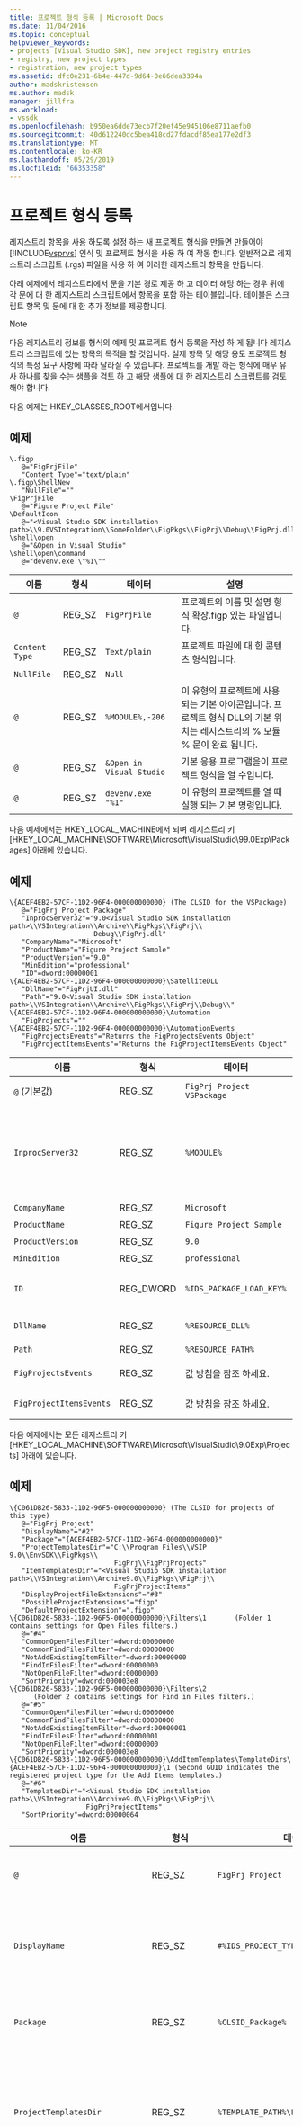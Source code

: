 ```yaml
---
title: 프로젝트 형식 등록 | Microsoft Docs
ms.date: 11/04/2016
ms.topic: conceptual
helpviewer_keywords:
- projects [Visual Studio SDK], new project registry entries
- registry, new project types
- registration, new project types
ms.assetid: dfc0e231-6b4e-447d-9d64-0e66dea3394a
author: madskristensen
ms.author: madsk
manager: jillfra
ms.workload:
- vssdk
ms.openlocfilehash: b950ea6dde73ecb7f20ef45e945106e8711aefb0
ms.sourcegitcommit: 40d612240dc5bea418cd27fdacdf85ea177e2df3
ms.translationtype: MT
ms.contentlocale: ko-KR
ms.lasthandoff: 05/29/2019
ms.locfileid: "66353358"
---
```

# <a name="registering-a-project-type"></a>프로젝트 형식 등록
레지스트리 항목을 사용 하도록 설정 하는 새 프로젝트 형식을 만들면 만들어야 [!INCLUDE[vsprvs](../../code-quality/includes/vsprvs_md.md)] 인식 및 프로젝트 형식을 사용 하 여 작동 합니다. 일반적으로 레지스트리 스크립트 (.rgs) 파일을 사용 하 여 이러한 레지스트리 항목을 만듭니다.

 아래 예제에서 레지스트리에서 문을 기본 경로 제공 하 고 데이터 해당 하는 경우 뒤에 각 문에 대 한 레지스트리 스크립트에서 항목을 포함 하는 테이블입니다. 테이블은 스크립트 항목 및 문에 대 한 추가 정보를 제공합니다.

> [!NOTE]
> 다음 레지스트리 정보를 형식의 예제 및 프로젝트 형식 등록을 작성 하 게 됩니다 레지스트리 스크립트에 있는 항목의 목적을 할 것입니다. 실제 항목 및 해당 용도 프로젝트 형식의 특정 요구 사항에 따라 달라질 수 있습니다. 프로젝트를 개발 하는 형식에 매우 유사 하나를 찾을 수는 샘플을 검토 하 고 해당 샘플에 대 한 레지스트리 스크립트를 검토 해야 합니다.

 다음 예제는 HKEY_CLASSES_ROOT에서입니다.

## <a name="example"></a>예제

```
\.figp
   @="FigPrjFile"
   "Content Type"="text/plain"
\.figp\ShellNew
   "NullFile"=""
\FigPrjFile
   @="Figure Project File"
\DefaultIcon
   @="<Visual Studio SDK installation path>\\9.0VSIntegration\\SomeFolder\\FigPkgs\\FigPrj\\Debug\\FigPrj.dll,-206"
\shell\open
   @="&Open in Visual Studio"
\shell\open\command
   @="devenv.exe \"%1\""
```

|이름|형식|데이터|설명|
|----------|----------|----------|-----------------|
|`@`|REG_SZ|`FigPrjFile`|프로젝트의 이름 및 설명 형식 확장.figp 있는 파일입니다.|
|`Content Type`|REG_SZ|`Text/plain`|프로젝트 파일에 대 한 콘텐츠 형식입니다.|
|`NullFile`|REG_SZ|`Null`||
|`@`|REG_SZ|`%MODULE%,-206`|이 유형의 프로젝트에 사용 되는 기본 아이콘입니다. 프로젝트 형식 DLL의 기본 위치는 레지스트리의 % 모듈 % 문이 완료 됩니다.|
|`@`|REG_SZ|`&Open in Visual Studio`|기본 응용 프로그램을이 프로젝트 형식을 열 수입니다.|
|`@`|REG_SZ|`devenv.exe "%1"`|이 유형의 프로젝트를 열 때 실행 되는 기본 명령입니다.|

 다음 예제에서는 HKEY_LOCAL_MACHINE에서 되며 레지스트리 키 [HKEY_LOCAL_MACHINE\SOFTWARE\Microsoft\VisualStudio\99.0Exp\Packages] 아래에 있습니다.

## <a name="example"></a>예제

```
\{ACEF4EB2-57CF-11D2-96F4-000000000000} (The CLSID for the VSPackage)
   @="FigPrj Project Package"
   "InprocServer32"="9.0<Visual Studio SDK installation path>\\VSIntegration\\Archive\\FigPkgs\\FigPrj\\                      Debug\\FigPrj.dll"
   "CompanyName"="Microsoft"
   "ProductName"="Figure Project Sample"
   "ProductVersion"="9.0"
   "MinEdition"="professional"
   "ID"=dword:00000001
\{ACEF4EB2-57CF-11D2-96F4-000000000000}\SatelliteDLL
   "DllName"="FigPrjUI.dll"
   "Path"="9.0<Visual Studio SDK installation path>\\VSIntegration\\Archive\\FigPkgs\\FigPrj\\Debug\\"
\{ACEF4EB2-57CF-11D2-96F4-000000000000}\Automation
   "FigProjects"=""
\{ACEF4EB2-57CF-11D2-96F4-000000000000}\AutomationEvents
   "FigProjectsEvents"="Returns the FigProjectsEvents Object"
   "FigProjectItemsEvents"="Returns the FigProjectItemsEvents Object"
```

|이름|형식|데이터|설명|
|----------|----------|----------|-----------------|
|`@` (기본값)|REG_SZ|`FigPrj Project VSPackage`|VSPackage (프로젝트 형식)를 등록 하는 지역화할 수 있는 이름이입니다.|
|`InprocServer32`|REG_SZ|`%MODULE%`|프로젝트 형식 DLL의 경로입니다. 이 DLL을 로드 하 고를 VSPackage CLSID를 전달 하는 IDE `DllGetClassObject` 가져오려는 <xref:Microsoft.VisualStudio.OLE.Interop.IClassFactory> 생성 하는 <xref:Microsoft.VisualStudio.Shell.Interop.IVsPackage> 개체입니다.|
|`CompanyName`|REG_SZ|`Microsoft`|프로젝트 형식을 개발한 회사의 이름입니다.|
|`ProductName`|REG_SZ|`Figure Project Sample`|프로젝트 형식에 대 한 이름입니다.|
|`ProductVersion`|REG_SZ|`9.0`|프로젝트 형식의 버전 번호를 해제 합니다.|
|`MinEdition`|REG_SZ|`professional`|등록 되는 VSPackage의 버전입니다.|
|`ID`|REG_DWORD|`%IDS_PACKAGE_LOAD_KEY%`|VSPackage 프로젝트에 대 한 키를 로드 하는 패키지입니다. 키에는 환경을 시작 된 후에 프로젝트가 로드 될 때 유효성이 검사 됩니다.|
|`DllName`|REG_SZ|`%RESOURCE_DLL%`|위성 DLL 프로젝트 형식에 대 한 지역화 된 리소스를 포함 하는 파일 이름입니다.|
|`Path`|REG_SZ|`%RESOURCE_PATH%`|위성 DLL의 경로입니다.|
|`FigProjectsEvents`|REG_SZ|값 방침을 참조 하세요.|이 automation 이벤트에 대해 반환 되는 텍스트 문자열을 결정 합니다.|
|`FigProjectItemsEvents`|REG_SZ|값 방침을 참조 하세요.|이 automation 이벤트에 대해 반환 되는 텍스트 문자열을 결정 합니다.|

 다음 예제에서는 모든 레지스트리 키 [HKEY_LOCAL_MACHINE\SOFTWARE\Microsoft\VisualStudio\9.0Exp\Projects] 아래에 있습니다.

## <a name="example"></a>예제

```
\{C061DB26-5833-11D2-96F5-000000000000} (The CLSID for projects of this type)
   @="FigPrj Project"
   "DisplayName"="#2"
   "Package"="{ACEF4EB2-57CF-11D2-96F4-000000000000}"
   "ProjectTemplatesDir"="C:\\Program Files\\VSIP 9.0\\EnvSDK\\FigPkgs\\                           FigPrj\\FigPrjProjects"
   "ItemTemplatesDir"="<Visual Studio SDK installation path>\\VSIntegration\\Archive9.0\\FigPkgs\\FigPrj\\                           FigPrjProjectItems"
   "DisplayProjectFileExtensions"="#3"
   "PossibleProjectExtensions"="figp"
   "DefaultProjectExtension"=".figp"
\{C061DB26-5833-11D2-96F5-000000000000}\Filters\1       (Folder 1 contains settings for Open Files filters.)
   @="#4"
   "CommonOpenFilesFilter"=dword:00000000
   "CommonFindFilesFilter"=dword:00000000
   "NotAddExistingItemFilter"=dword:00000000
   "FindInFilesFilter"=dword:00000000
   "NotOpenFileFilter"=dword:00000000
   "SortPriority"=dword:000003e8
\{C061DB26-5833-11D2-96F5-000000000000}\Filters\2
      (Folder 2 contains settings for Find in Files filters.)
   @="#5"
   "CommonOpenFilesFilter"=dword:00000000
   "CommonFindFilesFilter"=dword:00000000
   "NotAddExistingItemFilter"=dword:00000001
   "FindInFilesFilter"=dword:00000001
   "NotOpenFileFilter"=dword:00000000
   "SortPriority"=dword:000003e8
\{C061DB26-5833-11D2-96F5-000000000000}\AddItemTemplates\TemplateDirs\ {ACEF4EB2-57CF-11D2-96F4-000000000000}\1 (Second GUID indicates the registered project type for the Add Items templates.)
   @="#6"
   "TemplatesDir"="<Visual Studio SDK installation path>\\VSIntegration\\Archive9.0\\FigPkgs\\FigPrj\\                    FigPrjProjectItems"
   "SortPriority"=dword:00000064
```

|이름|형식|데이터|설명|
|----------|----------|----------|-----------------|
|`@`|REG_SZ|`FigPrj Project`|이 유형의 프로젝트의 기본 이름입니다.|
|`DisplayName`|REG_SZ|`#%IDS_PROJECT_TYPE%`|패키지에서 등록 하는 위성 DLL에서에서 검색할 이름의 리소스 ID입니다.|
|`Package`|REG_SZ|`%CLSID_Package%`|패키지에서 등록 하는 VSPackage의 클래스 ID입니다.|
|`ProjectTemplatesDir`|REG_SZ|`%TEMPLATE_PATH%\FigPrjProjects`|프로젝트 템플릿 파일의 기본 경로입니다. 이들은 새 프로젝트 템플릿에 의해 표시 되는 파일입니다.|
|`ItemTemplatesDir`|REG_SZ|`%TEMPLATE_PATH% \FigPrjProjectItems`|프로젝트 항목 템플릿 파일의 기본 경로입니다. 이들은 새 항목 추가 템플릿에 의해 표시 되는 파일입니다.|
|`DisplayProjectFileExtensions`|REG_SZ|`#%IDS_DISPLAY_PROJ_FILE_EXT%`|구현 하는 IDE를 사용 하도록 설정 합니다 **열려** 대화 상자.|
|`PossibleProjectExtensions`|REG_SZ|`figp`|이 프로젝트 형식 (프로젝트 팩터리)에서 열려 있는 프로젝트를 처리할지 여부를 확인 하려면 IDE에서 사용 합니다. 둘 이상의 항목에 대 한 형식은 세미콜론으로 구분 된 목록입니다. 예를 들어 "vdproj; vdp"입니다.|
|`DefaultProjectExtension`|REG_SZ|`.figp`|다른 이름으로 저장 작업에 대 한 기본 파일 이름 확장명으로 IDE에서 사용 합니다.|
|`Filter Settings`|REG_DWORD|다양 한 문 및 다음 표에 설명 참조 합니다.|UI 대화 상자에서 파일을 표시 하는 것에 대 한 다양 한 필터를 설정 하려면 이러한 설정이 사용 됩니다.|
|`@`|REG_SZ|`#%IDS_ADDITEM_TEMPLATES_ENTRY%`|항목 추가 템플릿에 대 한 리소스 ID입니다.|
|`TemplatesDir`|REG_SZ|`%TEMPLATE_PATH%\FigPrjProjectItems`|에 대 한 대화 상자에서 표시 된 프로젝트 항목의 경로 **새 항목 추가** 템플릿.|
|`SortPriority`|REG_DWORD|`100 (vcprx64)`|에 표시 된 파일의 트리 노드가 정렬 순서를 결정 합니다 **새 항목 추가** 대화 상자.|

 다음 표에서 앞의 코드 세그먼트에서 사용할 수 있는 필터 옵션을 보여 줍니다.

|필터 옵션|설명|
|-------------------|-----------------|
|`CommonFindFilesFilter`|필터의 공통 필터 중 하나 임을 나타냅니다 합니다 **파일에서 찾기** 대화 상자. 공통 필터는 일반적으로 표시 되지 않은 필터 전에 필터 목록에 나열 됩니다.|
|`CommonOpenFilesFilter`|필터의 공통 필터 중 하나 임을 나타냅니다 합니다 **열려 있는 파일** 대화 상자. 공통 필터는 일반적으로 표시 되지 않은 필터 전에 필터 목록에 나열 됩니다.|
|`FindInFilesFilter`|나타냅니다 필터의 필터 중 하나는 **파일에서 찾기** 대화 상자 및 공통 필터 나열 됩니다.|
|`NotOpenFileFilter`|필터에서 사용 되지 것입니다 나타냅니다 합니다 **열려 있는 파일** 대화 상자.|
|`NotAddExistingItemFilter`|추가 필터를 사용 되지 것입니다 나타냅니다 **기존 항목** 대화 상자.|

 기본적으로 이러한 많은 플래그 집합이 또는 필터가 없는 경우 필터는 합니다 **기존 항목 추가** 대화 상자와 **열려 있는 파일** 공통 필터는 나열 된 대화 상자. 필터에서 사용 되지 않습니다 합니다 **파일에서 찾기** 대화 상자.

 다음 예제에서는 모든 레지스트리 키 [HKEY_LOCAL_MACHINE\SOFTWARE\Microsoft\VisualStudio\9.0Exp\Projects] 아래에 있습니다.

## <a name="example"></a>예제

```
{FE3BBBB6-72D5-11d2-9ACE-00C04F79A2A4} (The CLSID for Enterprise Projects)
\{FE3BBBB6-72D5-11d2-9ACE-00C04F79A2A4}\AddItemTemplates\TemplateDirs\ {ACEF4EB2-57CF-11D2-96F4-000000000000}\1 (CLSID for projects of this type)
   @="#7"
   "TemplatesDir"="<Visual Studio SDK installation path>\\VSIntegration\\Archive9.0\\FigPrj\\FigPrjProjects"
   "SortPriority"=dword:00000029
   "NewProjectDialogOnly"=dword:00000000
```

|이름|형식|데이터|설명|
|----------|----------|----------|-----------------|
|`@`|REG_SZ|`#%IDS_NEWPROJ_ TEMPLATES_ENTRY%`|새 프로젝트 템플릿에 대 한 리소스 ID입니다.|
|`TemplatesDir`|REG_SZ|`%TEMPLATE_PATH%\FigPrjProjects`|기본 등록된 프로젝트 형식의 프로젝트에 대 한 경로입니다.|
|`SortPriority`|REG_DWORD|`41 (x29)`|새 프로젝트 마법사 대화 상자에 표시 되는 프로젝트의 순서를 정렬 하는 집합입니다.|
|`NewProjectDialogOnly`|REG_DWORD|`0`|0이이 유형의 프로젝트를 새 프로젝트 대화 상자에만 표시 됨을 나타냅니다.|

 다음 예제에서는 모든 레지스트리 키 [HKEY_LOCAL_MACHINE\SOFTWARE\Microsoft\VisualStudio\9.0Exp\Projects] 아래에 있습니다.

## <a name="example"></a>예제

```
\{A2FE74E1-B743-11d0-AE1A-00A0C90FFFC3} (CLSID for Miscellaneous Files projects)
   @="Miscellaneous Files Project"
\AddItemTemplates\TemplateDirs\{ACEF4EB2-57CF-11D2-96F4-000000000000}\1
                                 (CLSID for Figures Project projects)
   @="#6"
   "TemplatesDir"="<Visual Studio SDK installation path>\\VSIntegration\\Archive9.0\\FigPkgs\\FigPrj\\                    FigPrjProjectItems"
   "SortPriority"=dword:00000064
```

|이름|형식|데이터|설명|
|----------|----------|----------|-----------------|
|`@`|REG_SZ|없음|기타 파일 프로젝트 항목에 대해 다음 항목을 되는지 여부를 나타내는 기본 값입니다.|
|`@`|REG_SZ|`#%IDS_ADDITEM_TEMPLATES_ENTRY%`|새 항목 추가 템플릿 파일에 대 한 리소스 ID 값입니다.|
|`TemplatesDir`|REG_SZ|`%TEMPLATE_PATH%\FigPrjProjectItems`|에 표시 되는 항목의 기본 경로 **새 항목 추가** 대화 상자.|
|`SortPriority`|REG_DWORD|`100 (vcprx64)`|트리 노드의 표시에 대 한 정렬 순서를 설정 합니다 **새 항목 추가** 대화 상자.|

 다음 예제는 레지스트리의 키 [HKEY_LOCAL_MACHINE\SOFTWARE\Microsoft\VisualStudio\9.0Exp\Menus] 아래에 있습니다.

## <a name="example"></a>예제

```
"{ACEF4EB2-57CF-11D2-96F4-000000000000}"=",1000,1"
```

 메뉴 항목이 메뉴 정보를 검색할 사용 되는 리소스를 IDE를 가리킵니다. 메뉴 데이터베이스로이 데이터 병합 되었기 동일한 키 레지스트리 MenusMerged 섹션에 추가 됩니다. VSPackage 해야 MenusMerged 섹션에서 아무 것도 직접 수정 합니다. 데이터 필드는 다음 표에 세 개의 쉼표로 구분 된-필드 있습니다. 첫 번째 필드를 메뉴 리소스 파일의 전체 경로 식별합니다.

- 첫 번째 필드를 생략 하면 메뉴 리소스 위성 VSPackage GUID로 식별 되는 DLL에서에서 로드 됩니다.

  두 번째 필드 형식의 CTMENU 메뉴 리소스 ID를 식별합니다.

- 리소스 ID를 지정 하 고 첫 번째 매개 변수에서 파일 경로 지정 하는 경우 메뉴 리소스의 전체 파일 경로에서 로드 됩니다.

- 리소스 ID를 제공한 파일 경로가 아닙니다. 그러나 메뉴 리소스 위성 DLL에서에서 로드 됩니다.

- 전체 파일 경로 제공 하 고 리소스 ID를 생략 하는 경우의 CTO 파일로 로드할 파일을 사용할 수 있습니다.

  마지막 필드 CTMENU 리소스에 대 한 버전 번호를 식별합니다. 버전 번호를 변경 하 여 메뉴를 다시 병합할 수 있습니다.

|이름|형식|데이터|설명|
|----------|----------|----------|-----------------|
|%CLSID_Package%|REG_SZ|`,1000,1`|메뉴 정보를 검색할 리소스입니다.|

 다음 예제에서는 모든 레지스트리 키 [HKEY_LOCAL_MACHINE\SOFTWARE\Microsoft\VisualStudio\9.0Exp\NewProjectTemplates] 아래에 있습니다.

```
\TemplateDirs\{ACEF4EB2-57CF-11D2-96F4-000000000000}\1                (CLSID for Figures Project projects)
   @="#7"
   "TemplatesDir"="<Visual Studio SDK installation path>\\VSIntegration\\Archive9.0\\FigPkgs\\FigPrj\\FigPrjProjects"
   "SortPriority"=dword:00000029
   "NewProjectDialogOnly"=dword:00000000
```

|이름|형식|데이터|설명|
|----------|----------|----------|-----------------|
|`@`|REG_SZ|`#%IDS_NEWPROJ_TEMPLATES_ENTRY%`|그림 프로젝트-새 프로젝트 템플릿에 대 한 리소스 ID 값입니다.|
|`TemplatesDir`|REG_SZ|`%TEMPLATE_PATH%\FigPrjProjects`|새 프로젝트 디렉터리의 기본 경로입니다. 이 디렉터리의 항목에 표시 됩니다는 **새 프로젝트 마법사** 대화 상자.|
|`SortPriority`|REG_DWORD|`41 (x29)`|트리 노드의 프로젝트 표시 될 순서를 설정 합니다 **새 프로젝트** 대화 상자.|
|`NewProjectDialogOnly`|REG_DWORD|`0`|0이 유형의 프로젝트에만 표시 됨을 나타냅니다 합니다 **새 프로젝트** 대화 상자.|

 다음 예제는 레지스트리의 키 [HKEY_LOCAL_MACHINE\SOFTWARE\Microsoft\VisualStudio\9.0Exp\InstalledProducts] 아래에 있습니다.

```
\FiguresProductSample
   "Package"="{ACEF4EB2-57CF-11D2-96F4-000000000000}"
   "UseInterface"=dword:00000001
```

|이름|형식|데이터|설명|
|----------|----------|----------|-----------------|
|`Package`|REG_SZ|`%CLSID_Package%`|등록 된 VSPackage의 클래스 ID입니다.|
|`UseInterface`|REG_DWORD|`1`|1 UI이이 프로젝트와 상호 작용 하는 것을 나타냅니다. 0 UI 인터페이스가 없는 임을 나타냅니다.|

 새 프로젝트 형식을 자주 제어 하는 The.vsz 파일 RELATIVE_PATH 항목을 포함 합니다. 다음 설정 키 프로젝트 형식의 \ProductDir 항목에서 지정 된 경로 상대적인이 경로가입니다.

 HKEY_LOCAL_MACHINE\SOFTWARE\Microsoft\VisualStudio\7.0Exp\Setup

 예를 들어, 엔터프라이즈 프레임 워크 프로젝트 템플릿은 다음 레지스트리 항목을 추가합니다.

 HKEY_LOCAL_MACHINE\SOFTWARE\Microsoft\VisualStudio\7.0Exp\Setup\EF\ProductDir = C:\Program Files\Microsoft Visual Studio\EnterpriseFrameworks\

 즉, 한 PROJECT_TYPE를 포함 하는 경우 = 이전에 지정한 ProductDir 디렉터리에 사용자.vsz 파일 환경 찾습니다.vsz 파일에서 EF 항목입니다.

## <a name="see-also"></a>참고 항목
- [검사 목록: 새 프로젝트 형식 만들기](../../extensibility/internals/checklist-creating-new-project-types.md)
- [프로젝트 모델의 요소](../../extensibility/internals/elements-of-a-project-model.md)
- [프로젝트 팩터리를 사용하여 프로젝트 인스턴스 만들기](../../extensibility/internals/creating-project-instances-by-using-project-factories.md)